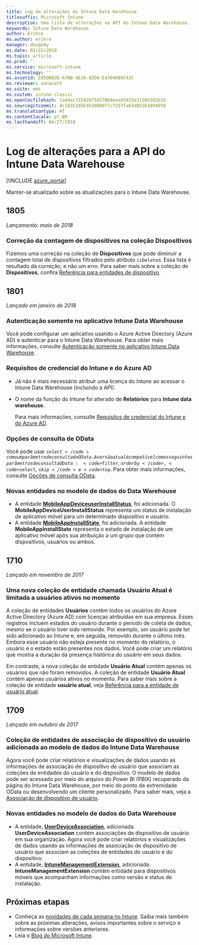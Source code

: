 ```yaml
---
title: Log de alterações do Intune Data Warehouse
titlesuffix: Microsoft Intune
description: Uma lista de alterações na API do Intune Data Warehouse.
keywords: Intune Data Warehouse
author: Erikre
ms.author: erikre
manager: dougeby
ms.date: 02/23/2018
ms.topic: article
ms.prod: ''
ms.service: microsoft-intune
ms.technology: ''
ms.assetid: E85DBB2D-67BB-4E10-82D6-E43046B9C43C
ms.reviewer: aanavath
ms.suite: ems
ms.custom: intune-classic
ms.openlocfilehash: 1a44ac33542675457864eead5915a3150e592b1b
ms.sourcegitcommit: 4c18352d5b3b30080f7c7257fa63d852b1894850
ms.translationtype: HT
ms.contentlocale: pt-BR
ms.lasthandoff: 04/27/2018
---
```

# <a name="change-log-for-the-intune-data-warehouse-api"></a>Log de alterações para a API do Intune Data Warehouse

[!INCLUDE [azure_portal](./includes/azure_portal.md)]

Manter-se atualizado sobre as atualizações para o Intune Data Warehouse.

## <a name="1805"></a>1805
_Lançamento: maio de 2018_

### <a name="correction-to-device-count-in-devices-collection"></a>Correção da contagem de dispositivos na coleção **Dispositivos** 

Fizemos uma correção na coleção de **Dispositivos** que pode diminuir a contagem total de dispositivos filtrados pelo atributo `isDeleted`. Essa lista é resultado da correção, e não um erro. Para saber mais sobre a coleção de **Dispositivos**, confira [Referência para entidades de dispositivo](reports-ref-devices.md). 


## <a name="1801"></a>1801
_Lançado em janeiro de 2018_

### <a name="intune-data-warehouse-application-only-authentication----1867540---"></a>Autenticação somente no aplicativo Intune Data Warehouse <!-- 1867540 -->

Você pode configurar um aplicativo usando o Azure Active Directory (Azure AD) e autenticar para o Intune Data Warehouse. Para obter mais informações, consulte [Autenticação somente no aplicativo Intune Data Warehouse](data-warehouse-app-only-auth.md).

### <a name="azure-ad-and-intune-credential-requirements----2077525---"></a>Requisitos de credencial do Intune e do Azure AD <!-- 2077525 -->

- Já não é mais necessário atribuir uma licença do Intune ao acessar o Intune Data Warehouse (incluindo a API).
- O nome da função do Intune foi alterado de **Relatórios** para **Intune data warehouse**. 

    Para mais informações, consulte [Requisitos de credencial do Intune e do Azure AD](reports-api-url.md#azure-ad-and-intune-credential-requirements).

### <a name="odata-query-options----2077711---"></a>Opções de consulta de OData <!-- 2077711 -->

Você pode usar <code>$select</code> como um parâmetro de consulta do OData. A versão atual é compatível com os seguintes parâmetros de consulta OData: <code>$filter</code>, <code>$orderby</code>, <code>$select</code>, <code>$skip</code> e <code>$top</code>. Para obter mais informações, consulte [Opções de consulta OData](reports-api-url.md#odata-query-options).

### <a name="new-entities-in-the-in-data-warehouse-data-model----2077804---"></a>Novas entidades no modelo de dados do Data Warehouse <!-- 2077804 -->

 - A entidade [**MobileAppDeviceuserInstallStatus**](reports-ref-application.md#mobileappdeviceuserinstallstatus), foi adicionada. O **MobileAppDeviceUserInstallStatus** representa um status de instalação de aplicativo móvel para um determinado dispositivo e usuário.
 - A entidade [**MobileAppInstallState**](reports-ref-application.md#mobileappinstallstate), foi adicionada. A entidade **MobileAppInstallState** representa o estado de instalação de um aplicativo móvel após sua atribuição a um grupo que contém dispositivos, usuários ou ambos. 

## <a name="1710"></a>1710
_Lançado em novembro de 2017_

### <a name="a-new-entity-collection-named-current-user-is-limited-to-currently-active-user-data----1544273---"></a>Uma nova coleção de entidade chamada Usuário Atual é limitada a usuários ativos no momento <!-- 1544273 -->

A coleção de entidades **Usuários** contém todos os usuários do Azure Active Directory (Azure AD) com licenças atribuídas em sua empresa. Esses registros incluem estados do usuário durante o período de coleta de dados, mesmo se o usuário tiver sido removido. Por exemplo, um usuário pode ter sido adicionado ao Intune e, em seguida, removido durante o último mês. Embora esse usuário não esteja presente no momento do relatório, o usuário e o estado estão presentes nos dados. Você pode criar um relatório que mostra a duração da presença histórica do usuário em seus dados.

Em contraste, a nova coleção de entidade **Usuário Atual** contém apenas os usuários que não foram removidos. A coleção de entidade **Usuário Atual** contém apenas usuários ativos no momento. Para saber mais sobre a coleção de entidade **usuário atual**, veja [Referência para a entidade de usuário atual](reports-ref-current-user.md).

## <a name="1709"></a>1709
_Lançado em outubro de 2017_

### <a name="user-device-association-entity-collection-added-to-intune-data-warehouse-data-model----1187917---"></a>Coleção de entidades de associação de dispositivo do usuário adicionada ao modelo de dados do Intune Data Warehouse <!-- 1187917 -->

Agora você pode criar relatórios e visualizações de dados usando as informações de associação de dispositivo de usuário que associam as coleções de entidades do usuário e do dispositivo. O modelo de dados pode ser acessado por meio do arquivo do Power BI (PBIX) recuperado da página do Intune Data Warehouse, por meio do ponto de extremidade OData ou desenvolvendo um cliente personalizado. Para saber mais, veja a [Associação de dispositivo de usuário](reports-ref-user-device.md).

### <a name="new-entities-in-the-in-data-warehouse-data-model----1479526--------"></a>Novas entidades no modelo de dados do Data Warehouse <!-- 1479526 --><!-- -->

 - A entidade, [**UserDeviceAssociation**](reports-ref-user-device.md), adicionada. **UserDeviceAssociation** contém associações de dispositivo de usuário em sua organização. Agora você pode criar relatórios e visualizações de dados usando as informações de associação de dispositivo de usuário que associam as coleções de entidades do usuário e do dispositivo.  
 - A entidade, [**IntuneManagementExtension**](reports-ref-intunemanagementextension.md), adicionada. **IntuneManagementExtension** contém entidade para dispositivos móveis que acompanham informações como versão e status de instalação.

## <a name="next-steps"></a>Próximas etapas
 - Conheça as [novidades de cada semana no Intune](whats-new.md). Saiba mais também sobre as próximas alterações, avisos importantes sobre o serviço e informações sobre versões anteriores.
 - Leia o [Blog do Microsoft Intune](http://go.microsoft.com/fwlink/?LinkID=273882).

